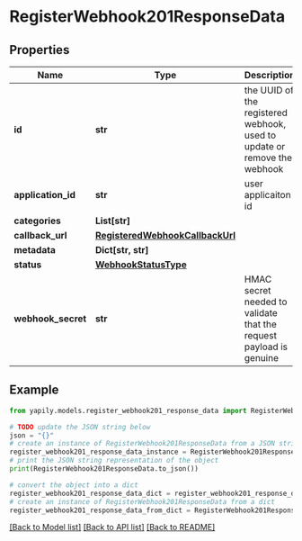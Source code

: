 # RegisterWebhook201ResponseData


## Properties

Name | Type | Description | Notes
------------ | ------------- | ------------- | -------------
**id** | **str** | the UUID of the registered webhook, used to update or remove the webhook | [optional] 
**application_id** | **str** | user applicaiton id | [optional] 
**categories** | **List[str]** |  | [optional] 
**callback_url** | [**RegisteredWebhookCallbackUrl**](RegisteredWebhookCallbackUrl.md) |  | [optional] 
**metadata** | **Dict[str, str]** |  | [optional] 
**status** | [**WebhookStatusType**](WebhookStatusType.md) |  | [optional] 
**webhook_secret** | **str** | HMAC secret needed to validate that the request payload is genuine | [optional] 

## Example

```python
from yapily.models.register_webhook201_response_data import RegisterWebhook201ResponseData

# TODO update the JSON string below
json = "{}"
# create an instance of RegisterWebhook201ResponseData from a JSON string
register_webhook201_response_data_instance = RegisterWebhook201ResponseData.from_json(json)
# print the JSON string representation of the object
print(RegisterWebhook201ResponseData.to_json())

# convert the object into a dict
register_webhook201_response_data_dict = register_webhook201_response_data_instance.to_dict()
# create an instance of RegisterWebhook201ResponseData from a dict
register_webhook201_response_data_from_dict = RegisterWebhook201ResponseData.from_dict(register_webhook201_response_data_dict)
```
[[Back to Model list]](../README.md#documentation-for-models) [[Back to API list]](../README.md#documentation-for-api-endpoints) [[Back to README]](../README.md)


